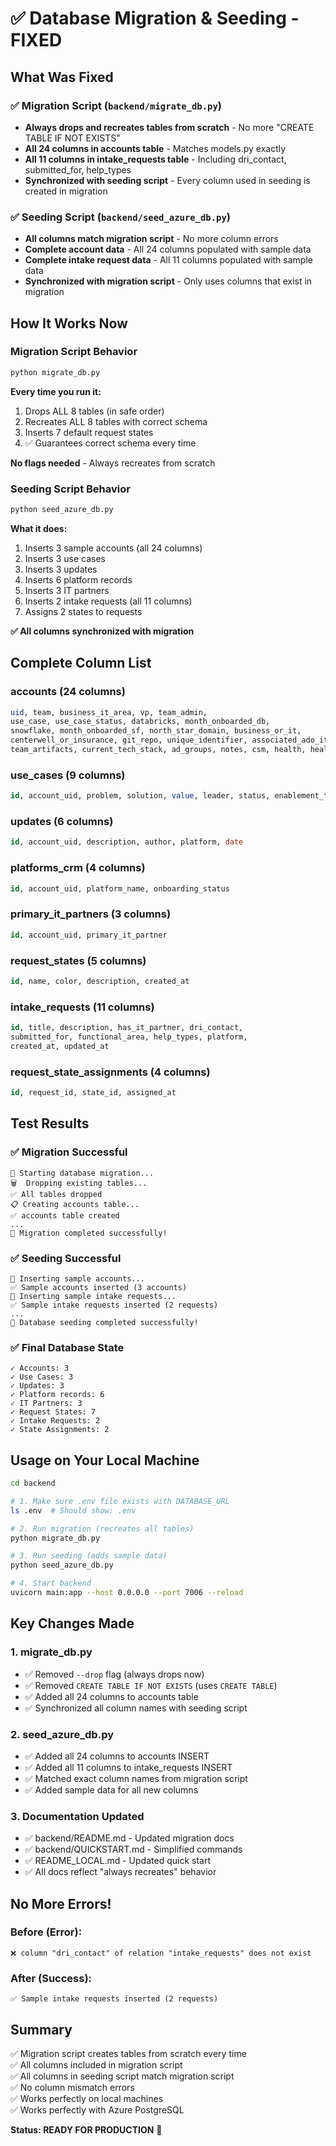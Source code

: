 # ✅ Database Migration & Seeding - FIXED

## What Was Fixed

### ✅ Migration Script (`backend/migrate_db.py`)
- **Always drops and recreates tables from scratch** - No more "CREATE TABLE IF NOT EXISTS"
- **All 24 columns in accounts table** - Matches models.py exactly
- **All 11 columns in intake_requests table** - Including dri_contact, submitted_for, help_types
- **Synchronized with seeding script** - Every column used in seeding is created in migration

### ✅ Seeding Script (`backend/seed_azure_db.py`)
- **All columns match migration script** - No more column errors
- **Complete account data** - All 24 columns populated with sample data
- **Complete intake request data** - All 11 columns populated with sample data
- **Synchronized with migration script** - Only uses columns that exist in migration

## How It Works Now

### Migration Script Behavior
```bash
python migrate_db.py
```

**Every time you run it:**
1. Drops ALL 8 tables (in safe order)
2. Recreates ALL 8 tables with correct schema
3. Inserts 7 default request states
4. ✅ Guarantees correct schema every time

**No flags needed** - Always recreates from scratch

### Seeding Script Behavior
```bash
python seed_azure_db.py
```

**What it does:**
1. Inserts 3 sample accounts (all 24 columns)
2. Inserts 3 use cases
3. Inserts 3 updates
4. Inserts 6 platform records
5. Inserts 3 IT partners
6. Inserts 2 intake requests (all 11 columns)
7. Assigns 2 states to requests

**✅ All columns synchronized with migration**

## Complete Column List

### accounts (24 columns)
```sql
uid, team, business_it_area, vp, team_admin,
use_case, use_case_status, databricks, month_onboarded_db,
snowflake, month_onboarded_sf, north_star_domain, business_or_it,
centerwell_or_insurance, git_repo, unique_identifier, associated_ado_items,
team_artifacts, current_tech_stack, ad_groups, notes, csm, health, health_reason
```

### use_cases (9 columns)
```sql
id, account_uid, problem, solution, value, leader, status, enablement_tier, platform
```

### updates (6 columns)
```sql
id, account_uid, description, author, platform, date
```

### platforms_crm (4 columns)
```sql
id, account_uid, platform_name, onboarding_status
```

### primary_it_partners (3 columns)
```sql
id, account_uid, primary_it_partner
```

### request_states (5 columns)
```sql
id, name, color, description, created_at
```

### intake_requests (11 columns)
```sql
id, title, description, has_it_partner, dri_contact,
submitted_for, functional_area, help_types, platform,
created_at, updated_at
```

### request_state_assignments (4 columns)
```sql
id, request_id, state_id, assigned_at
```

## Test Results

### ✅ Migration Successful
```
🚀 Starting database migration...
🗑️  Dropping existing tables...
✅ All tables dropped
📋 Creating accounts table...
✅ accounts table created
...
🎉 Migration completed successfully!
```

### ✅ Seeding Successful
```
📝 Inserting sample accounts...
✅ Sample accounts inserted (3 accounts)
📝 Inserting sample intake requests...
✅ Sample intake requests inserted (2 requests)
...
🎉 Database seeding completed successfully!
```

### ✅ Final Database State
```
✓ Accounts: 3
✓ Use Cases: 3
✓ Updates: 3
✓ Platform records: 6
✓ IT Partners: 3
✓ Request States: 7
✓ Intake Requests: 2
✓ State Assignments: 2
```

## Usage on Your Local Machine

```bash
cd backend

# 1. Make sure .env file exists with DATABASE_URL
ls .env  # Should show: .env

# 2. Run migration (recreates all tables)
python migrate_db.py

# 3. Run seeding (adds sample data)
python seed_azure_db.py

# 4. Start backend
uvicorn main:app --host 0.0.0.0 --port 7006 --reload
```

## Key Changes Made

### 1. migrate_db.py
- ✅ Removed `--drop` flag (always drops now)
- ✅ Removed `CREATE TABLE IF NOT EXISTS` (uses `CREATE TABLE`)
- ✅ Added all 24 columns to accounts table
- ✅ Synchronized all column names with seeding script

### 2. seed_azure_db.py
- ✅ Added all 24 columns to accounts INSERT
- ✅ Added all 11 columns to intake_requests INSERT
- ✅ Matched exact column names from migration script
- ✅ Added sample data for all new columns

### 3. Documentation Updated
- ✅ backend/README.md - Updated migration docs
- ✅ backend/QUICKSTART.md - Simplified commands
- ✅ README_LOCAL.md - Updated quick start
- ✅ All docs reflect "always recreates" behavior

## No More Errors!

### Before (Error):
```
❌ column "dri_contact" of relation "intake_requests" does not exist
```

### After (Success):
```
✅ Sample intake requests inserted (2 requests)
```

## Summary

✅ Migration script creates tables from scratch every time  
✅ All columns included in migration script  
✅ All columns in seeding script match migration script  
✅ No column mismatch errors  
✅ Works perfectly on local machines  
✅ Works perfectly with Azure PostgreSQL  

**Status: READY FOR PRODUCTION** 🚀
